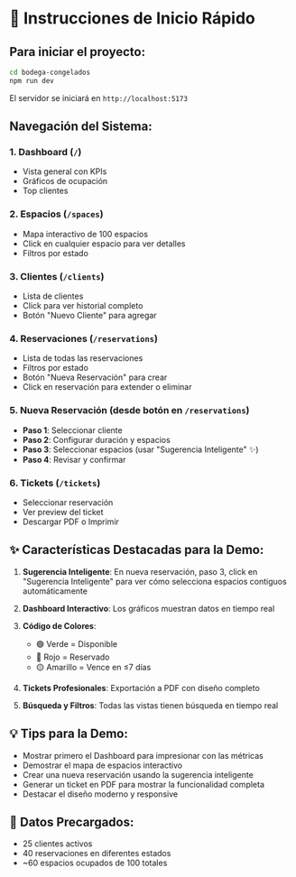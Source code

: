 # 🚀 Instrucciones de Inicio Rápido

## Para iniciar el proyecto:

```bash
cd bodega-congelados
npm run dev
```

El servidor se iniciará en `http://localhost:5173`

## Navegación del Sistema:

### 1. **Dashboard** (`/`)
- Vista general con KPIs
- Gráficos de ocupación
- Top clientes

### 2. **Espacios** (`/spaces`)
- Mapa interactivo de 100 espacios
- Click en cualquier espacio para ver detalles
- Filtros por estado

### 3. **Clientes** (`/clients`)
- Lista de clientes
- Click para ver historial completo
- Botón "Nuevo Cliente" para agregar

### 4. **Reservaciones** (`/reservations`)
- Lista de todas las reservaciones
- Filtros por estado
- Botón "Nueva Reservación" para crear
- Click en reservación para extender o eliminar

### 5. **Nueva Reservación** (desde botón en `/reservations`)
- **Paso 1**: Seleccionar cliente
- **Paso 2**: Configurar duración y espacios
- **Paso 3**: Seleccionar espacios (usar "Sugerencia Inteligente" ✨)
- **Paso 4**: Revisar y confirmar

### 6. **Tickets** (`/tickets`)
- Seleccionar reservación
- Ver preview del ticket
- Descargar PDF o Imprimir

## ✨ Características Destacadas para la Demo:

1. **Sugerencia Inteligente**: En nueva reservación, paso 3, click en "Sugerencia Inteligente" para ver cómo selecciona espacios contiguos automáticamente

2. **Dashboard Interactivo**: Los gráficos muestran datos en tiempo real

3. **Código de Colores**:
   - 🟢 Verde = Disponible
   - 🔴 Rojo = Reservado
   - 🟡 Amarillo = Vence en ≤7 días

4. **Tickets Profesionales**: Exportación a PDF con diseño completo

5. **Búsqueda y Filtros**: Todas las vistas tienen búsqueda en tiempo real

## 💡 Tips para la Demo:

- Mostrar primero el Dashboard para impresionar con las métricas
- Demostrar el mapa de espacios interactivo
- Crear una nueva reservación usando la sugerencia inteligente
- Generar un ticket en PDF para mostrar la funcionalidad completa
- Destacar el diseño moderno y responsive

## 🎨 Datos Precargados:

- 25 clientes activos
- 40 reservaciones en diferentes estados
- ~60 espacios ocupados de 100 totales

